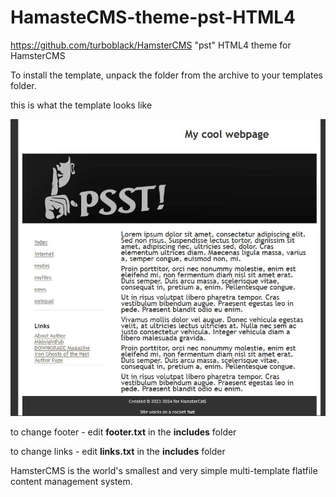 # HamasteCMS-theme-pst-HTML4

https://github.com/turboblack/HamsterCMS "pst" HTML4 theme for HamsterCMS

To install the template, unpack the folder from the archive to your templates folder.

this is what the template looks like

![this is what theme looks like](https://github.com/turboblack/HamasteCMS-theme-pst-HTML4/blob/main/screen.jpg)

to change footer - edit **footer.txt** in the **includes** folder

to change links - edit **links.txt** in the **includes** folder

HamsterCMS is the world's smallest and very simple multi-template flatfile content management system.

